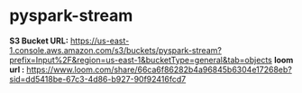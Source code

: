 # pyspark-stream

**S3 Bucket URL:** https://us-east-1.console.aws.amazon.com/s3/buckets/pyspark-stream?prefix=Input%2F&region=us-east-1&bucketType=general&tab=objects
**loom url :**  https://www.loom.com/share/66ca6f86282b4a96845b6304e17268eb?sid=dd5418be-67c3-4d86-b927-90f92416fcd7
